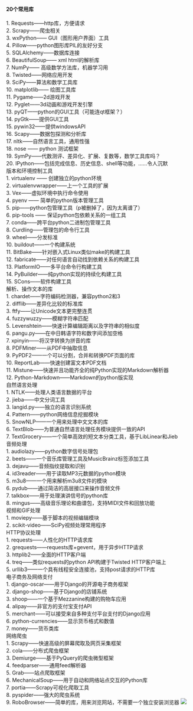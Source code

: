 #### 20个常用库

  
1\. Requests——http库，方便请求  
2\. Scrapy——爬虫相关  
3\. wxPython—— GUI（图形用户界面）工具  
4\. Pillow——python图形库PIL的友好分支  
5\. SQLAlchemy——数据库连接  
6\. BeautifulSoup—— xml html的解析库  
7\. NumPy—— 高级数学方法库，机器学习用  
8\. Twisted——网络应用开发  
9\. SciPy——算法和数学工具库  
10\. matplotlib—— 绘图工具库  
11\. Pygame——2d游戏开发  
12\. Pyglet——3d动画和游戏开发引擎  
13\. pyQT——python的GUI工具（可能连qt框架？）  
14\. pyGtk——提供GUI工具  
15\. pywin32——提供windowsAPI  
16\. Scapy——数据包探测和分析库  
17\. nltk——自然语言工具，通用性强  
18\. nose —— python 测试框架  
19\. SymPy——代数测评、差异化、扩展、复数等，数学工具库吗？  
20\. IPython——包括完成信息、历史信息、shell等功能，……令人沉默  
版本和环境控制工具  
1\. virtualenv —— 创建独立的python环境  
2\. virtualenvwrapper——上一个工具的扩展  
3\. Vex——虚拟环境中执行命令使用  
4\. pyenv —— 简单的python版本管理工具  
5\. pip——python包管理工具（p被删掉了，因为太离谱了）  
6\. pip-tools —— 保证python包依赖关系的一组工具  
7\. conda——跨平台python二进制包管理工具  
8\. Curdling——管理包的命令行工具  
9\. wheel——分发标准  
10\. buildout——一个构建系统  
11\. BitBake——针对嵌入式Linux类似make的构建工具  
12\. fabricate——对任何语言自动找到依赖关系的构建工具  
13\. PlatformIO——多平台命令行构建工具  
14\. PyBuilder——纯python实现的持续化构建工具  
15\. SCons——软件构建工具  
解析、操作文本的库  
1\. chardet——字符编码检测器，兼容python2和3  
2\. difflib——差异化比较的标准库  
3\. ftfy——让Unicode文本更完整连贯  
4\. fuzzywuzzy——模糊字符串匹配  
5\. Levenshtein——快速计算编辑距离以及字符串的相似度  
6\. pangu.py——在中日韩语字符和数字间添加空格  
7\. xpinyin——将汉字转换为拼音的库  
8\. PDFMiner——从PDF中抽取信息  
9\. PyPDF2——一个可以分割，合并和转换PDF页面的库  
10\. ReportLab——快速创建富文本PDF文档  
11\. Mistune——快速并且功能齐全的纯Python实现的Markdown解析器  
12\. Python-Markdown——Markdown的python版实现  
自然语言处理  
1\. NTLK——处理人类语言数据的平台  
2\. jieba——中文分词工具  
3\. langid.py——独立的语言识别系统  
4\. Pattern——python网络信息挖掘模块  
5\. SnowNLP——一个用来处理中文文本的库  
6\. TextBlob——为普通自然语言处理任务模块提供一致的API  
7\. TextGrocery——一个简单高效的短文本分类工具，基于LibLinear和Jieb  
音频处理  
1\. audiolazy——python数字信号处理包  
2\. beets——一个音乐库管理工具及MusicBrainz标签添加工具  
3\. dejavu——音频指纹提取和识别  
4\. id3reader——用于读取MP3元数据的python模块  
5\. m3u8——一个用来解析m3u8文件的模块  
6\. pydub——通过简洁的高层接口来操作音频文件  
7\. talkbox——用于处理演讲信号的python库  
8\. mingus——高级音乐理论和曲谱包，支持MIDI文件和回放功能  
视频和GIF处理  
1\. moviepy——基于脚本的视频编辑模块  
2\. scikit-video——SciPy视频处理常用程序  
HTTP协议处理  
1\. requests——人性化的HTTP请求库  
2\. grequests——requests库+gevent，用于异步HTTP请求  
3\. httplib2——全面的HTTP客户端  
4\. treq——类似requests的python API构建于Twisted HTTP客户端上  
5\. urllib3——一个具有线程安全连接池，支持post请求的HTTP库  
电子商务及网络支付  
1\. django-oscar——用于Django的开源电子商务框架  
2\. django-shop——基于Django的店铺系统  
3\. shoop——一个基于Mezzanine构建的购物车应用  
4\. alipay——非官方的支付宝支付API  
5\. merchant——可以接受来自多种支付平台支付的Django应用  
6\. python-currencies——显示货币格式和数值  
7\. money——货币类库  
网络爬虫  
1\. Scrapy——快速高级的屏幕爬取及网页采集框架  
2\. cola——分布式爬虫框架  
3\. Demiurge——基于PyQuery的爬虫微型框架  
4\. feedparser——通用feed解析器  
5\. Grab——站点爬取框架  
6\. MechanicalSoup——用于自动和网络站点交互的Python库  
7\. portia——Scrapy可视化爬取工具  
8\. pyspider——强大的爬虫系统  
9\. RoboBrowser——简单的库，用来浏览网站，不需要一个独立安装浏览器
![](http://img.daimg.com/uploads/allimg/221119/3-221119225220.jpg)
